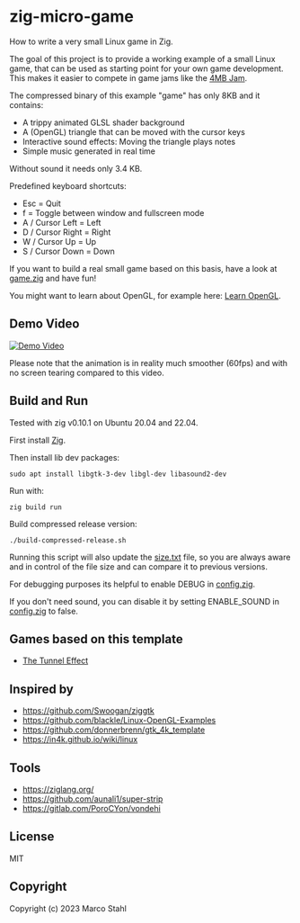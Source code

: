 # zig-micro-game

How to write a very small Linux game in Zig.

The goal of this project is to provide a working example of a small Linux game,
that can be used as starting point for your own game development.
This makes it easier to compete in game jams like the [4MB Jam](https://itch.io/jam/4mb-jam-2023).

The compressed binary of this example "game" has only 8KB and it contains:

* A trippy animated GLSL shader background
* A (OpenGL) triangle that can be moved with the cursor keys
* Interactive sound effects: Moving the triangle plays notes
* Simple music generated in real time

Without sound it needs only 3.4 KB.

Predefined keyboard shortcuts:
* Esc = Quit
* f = Toggle between window and fullscreen mode
* A / Cursor Left = Left
* D / Cursor Right = Right
* W / Cursor Up  = Up
* S / Cursor Down  = Down

If you want to build a real small game based on this basis, have a look at [game.zig](./src/game.zig) and have fun!

You might want to learn about OpenGL, for example here: [Learn OpenGL](https://learnopengl.com/).

## Demo Video

[![Demo Video](http://img.youtube.com/vi/9-FE2YLY7X0/0.jpg)](http://www.youtube.com/watch?v=9-FE2YLY7X0 "Demo Video")

Please note that the animation is in reality much smoother (60fps) and with no screen tearing compared to this video.

## Build and Run

Tested with zig v0.10.1 on Ubuntu 20.04 and 22.04.

First install [Zig](https://ziglang.org/learn/getting-started/).

Then install lib dev packages:

    sudo apt install libgtk-3-dev libgl-dev libasound2-dev

Run with:

    zig build run

Build compressed release version:

    ./build-compressed-release.sh 

Running this script will also update the [size.txt](./size.txt) file, so you are always aware and in control of the file size and can compare it to previous versions.

For debugging purposes its helpful to enable DEBUG in [config.zig](./src/config.zig).

If you don't need sound, you can disable it by setting ENABLE_SOUND in [config.zig](./src/config.zig) to false.

## Games based on this template

* [The Tunnel Effect](https://shybyte.itch.io/the-tunnel-effect)

## Inspired by

* https://github.com/Swoogan/ziggtk
* https://github.com/blackle/Linux-OpenGL-Examples
* https://github.com/donnerbrenn/gtk_4k_template
* https://in4k.github.io/wiki/linux

## Tools

* https://ziglang.org/
* https://github.com/aunali1/super-strip
* https://gitlab.com/PoroCYon/vondehi


## License

MIT


## Copyright

Copyright (c) 2023 Marco Stahl